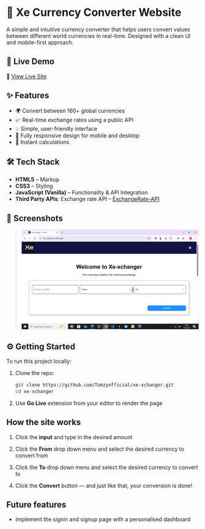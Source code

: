 # 💱 Xe Currency Converter Website

A simple and intuitive currency converter that helps users convert values between different world currencies in real-time. Designed with a clean UI and mobile-first approach.

## 🚀 Live Demo

🔗 [View Live Site](https://xe-xchanger.netlify.app/)

## ✨ Features

- 🌍 Convert between 160+ global currencies
- 📈 Real-time exchange rates using a public API
- 💡 Simple, user-friendly interface
- 📱 Fully responsive design for mobile and desktop
- 🧮 Instant calculations

## 🛠️ Tech Stack

- **HTML5** – Markup
- **CSS3** – Styling
- **JavaScript (Vanilla)** – Functionality & API Integration
- **Third Party APIs**: Exchange rate API – [ExchangeRate-API](https://www.exchangerate-api.com/)

## 📸 Screenshots

> ![screenshot](./images/screenshot.png)

## ⚙️ Getting Started

To run this project locally:

1. Clone the repo:

   ```bash
   git clone https://github.com/Tomzyofficial/xe-xchanger.git
   cd xe-xchanger

   ```

2. Use **Go Live** extension from your editor to render the page

## How the site works

1. Click the **input** and type in the desired amount

2. Click the **From** drop down menu and select the desired currency to convert from

3. Click the **To** drop down menu and select the desired currency to convert to

4. Click the **Convert** button — and just like that, your conversion is done!

## Future features

- Implement the signin and signup page with a personalised dashboard
